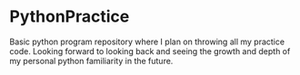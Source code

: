 # PythonPractice
Basic python program repository where I plan on throwing all my practice code. Looking forward to looking back and seeing the growth and depth of my personal python familiarity in the future. 
